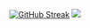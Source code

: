 [![GitHub Streak](http://github-readme-streak-stats.herokuapp.com?user=312k&theme=nord&hide_border=true&date_format=%5BY.%5Dn.j)](https://git.io/streak-stats)
![](https://github-profile-trophy.vercel.app/?username=312k&theme=nord)
